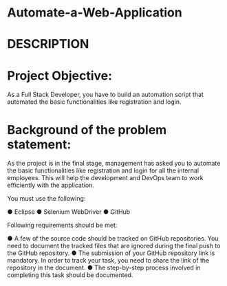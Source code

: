 # Automate-a-Web-Application

# DESCRIPTION

# Project Objective:

As a Full Stack Developer, you have to build an automation script that automated the basic functionalities like registration and login. 

 

# Background of the problem statement:

As the project is in the final stage, management has asked you to automate the basic functionalities like registration and login for all the internal employees. This will help the development and DevOps team to work efficiently with the application.

 

You must use the following:

● Eclipse
● Selenium WebDriver
● GitHub

 

Following requirements should be met:

● A few of the source code should be tracked on GitHub repositories. You need to document the tracked files that are ignored during the final push to the GitHub repository.
● The submission of your GitHub repository link is mandatory. In order to track your task, you need to share the link of the repository in the document.
● The step-by-step process involved in completing this task should be documented.


 
